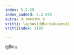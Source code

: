 ```yaml
---
index: 5.2.55
index_padded: 5.2.055
sutra: त्रेः सम्प्रसारणम् च
vritti: laghusiddhantakaumudi
vrittiindex: 1183

---
```

तृतीयः॥